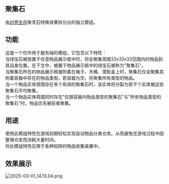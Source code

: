 ## 聚集石
由[边界生存](https://github.com/Fndream/BorderSurvivalModpack)聚灵石特殊效果拆分出的独立模组。

## 功能
这是一个仅作用于服务端的模组，它包含以下特性：<br/>
当绿宝石被放置于任意物品展示框中时，将会聚集周围33x33x33范围内的物品到其自身位置。在下文中，被置于物品展示框中的绿宝石被称为"聚集石"。<br/>
当聚集石所在的物品展示框被附着在箱子、木桶、潜影盒上时，聚集石仅会聚集其附着容器中存在的物品类型。若容器为空，将聚集所有类型的物品。<br/>
当一个物品实体周围存在多个有效的聚集石时，该实体将分裂为若干个实体被这些聚集石平均聚集。<br/>
当一个物品实体周围同时存在"仅限容器内物品类型的聚集石"与"所有物品类型的聚集石"时，物品优先被前者聚集。

## 用途
使用此模组特性在游戏初期轻松实现自动物品分类仓库。从而避免在游戏过程中因整理仓库而消耗大量时间。<br/>
将此模组特性应用于各种陷阱的物品收集装置中。

## 效果展示
![2025-03-01_14.13.04.png](https://s2.loli.net/2025/03/01/V37OxLPyNJ1Kls6.png)
